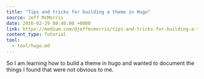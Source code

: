 ```yaml
---
title: "Tips and tricks for building a theme in Hugo"
source: Jeff McMorris
date: 2016-02-29 08:46:00 +0000
link: https://medium.com/@jeffmcmorris/tips-and-tricks-for-building-a-theme-in-hugo-4806bdd747d7
content_type: Tutorial
tool:
  - tool/hugo.md
---
```

So I am learning how to build a theme in hugo and wanted to document the things I found that were not obvious to me.





